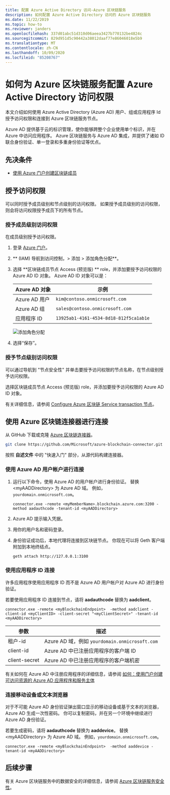 ```yaml
---
title: 配置 Azure Active Directory 访问-Azure 区块链服务
description: 如何配置 Azure Active Directory 访问的 Azure 区块链服务
ms.date: 11/22/2019
ms.topic: how-to
ms.reviewer: janders
ms.openlocfilehash: 337d01abc51d310d06aeea3427b770132be4824c
ms.sourcegitcommit: 829d951d5c90442a38012daaf77e86046018e5b9
ms.translationtype: MT
ms.contentlocale: zh-CN
ms.lasthandoff: 10/09/2020
ms.locfileid: "85208767"
---
```

# <a name="how-to-configure-azure-active-directory-access-for-azure-blockchain-service"></a>如何为 Azure 区块链服务配置 Azure Active Directory 访问权限

本文介绍如何使用 Azure Active Directory (Azure AD) 用户、组或应用程序 Id 授予访问权限和连接到 Azure 区块链服务节点。

Azure AD 提供基于云的标识管理，使你能够跨整个企业使用单个标识，并在 Azure 中访问应用程序。 Azure 区块链服务与 Azure AD 集成，并提供了诸如 ID 联合身份验证、单一登录和多重身份验证等优点。

## <a name="prerequisites"></a>先决条件

* [使用 Azure 门户创建区块链成员](create-member.md)

## <a name="grant-access"></a>授予访问权限

可以同时授予成员级别和节点级别的访问权限。 如果授予成员级别的访问权限，则会将访问权限授予成员下的所有节点。

### <a name="grant-member-level-access"></a>授予成员级别访问权限

在成员级别授予访问权限。

1. 登录 [Azure 门户](https://portal.azure.com)。
1. ** (IAM) 导航到访问控制，> 添加 > 添加角色分配**。
1. 选择 **区块链成员节点 Access (预览版) ** role，并添加要授予访问权限的 Azure AD ID 对象。 Azure AD ID 对象可以是：

    | Azure AD 对象 | 示例 |
    |-----------------|---------|
    | Azure AD 用户   | `kim@contoso.onmicrosoft.com` |
    | Azure AD 组  | `sales@contoso.onmicrosoft.com` |
    | 应用程序 ID  | `13925ab1-4161-4534-8d18-812f5ca1ab1e` |

    ![添加角色分配](./media/configure-aad/add-role-assignment.png)

1. 选择“保存”。

### <a name="grant-node-level-access"></a>授予节点级别访问权限

可以通过导航到 "节点安全性" 并单击要授予访问权限的节点名称，在节点级别授予访问权限。

选择区块链成员节点 Access (预览版) role，并添加要授予访问权限的 Azure AD ID 对象。

有关详细信息，请参阅 [Configure Azure 区块链 Service transaction 节点](configure-transaction-nodes.md#azure-active-directory-access-control)。

## <a name="connect-using-azure-blockchain-connector"></a>使用 Azure 区块链连接器进行连接

从 GitHub 下载或克隆 [Azure 区块链连接器](https://github.com/Microsoft/azure-blockchain-connector/)。

```bash
git clone https://github.com/Microsoft/azure-blockchain-connector.git
```

按照 **自述文件** 中的 "快速入门" 部分，从源代码构建连接器。

### <a name="connect-using-an-azure-ad-user-account"></a>使用 Azure AD 用户帐户进行连接

1. 运行以下命令，使用 Azure AD 的用户帐户进行身份验证。 替换 \<myAADDirectory\> 为 Azure AD 域。 例如，`yourdomain.onmicrosoft.com`。

    ```
    connector.exe -remote <myMemberName>.blockchain.azure.com:3200 -method aadauthcode -tenant-id <myAADDirectory> 
    ```

1. Azure AD 提示输入凭据。
1. 用你的用户名和密码登录。
1. 身份验证成功后，本地代理将连接到区块链节点。 你现在可以将 Geth 客户端附加到本地终结点。

    ```bash
    geth attach http://127.0.0.1:3100
    ```

### <a name="connect-using-an-application-id"></a>使用应用程序 ID 连接

许多应用程序使用应用程序 ID 而不是 Azure AD 用户帐户对 Azure AD 进行身份验证。

若要使用应用程序 ID 连接到节点，请将 **aadauthcode** 替换为 **aadclient**。

```
connector.exe -remote <myBlockchainEndpoint>  -method aadclient -client-id <myClientID> -client-secret "<myClientSecret>" -tenant-id <myAADDirectory>
```

| 参数 | 描述 |
|-----------|-------------|
| 租户-id | Azure AD 域，例如 `yourdomain.onmicrosoft.com`
| client-id | Azure AD 中已注册应用程序的客户端 ID
| client-secret | Azure AD 中已注册应用程序的客户端机密

有关如何在 Azure AD 中注册应用程序的详细信息，请参阅 [如何：使用门户创建可访问资源的 Azure AD 应用程序和服务主体](../../active-directory/develop/howto-create-service-principal-portal.md)

### <a name="connect-a-mobile-device-or-text-browser"></a>连接移动设备或文本浏览器

对于不可能 Azure AD 身份验证弹出窗口显示的移动设备或基于文本的浏览器，Azure AD 生成一次性密码。 你可以复制密码，并在另一个环境中继续进行 Azure AD 身份验证。

若要生成密码，请将 **aadauthcode** 替换为 **aaddevice**。 替换 \<myAADDirectory\> 为 Azure AD 域。 例如，`yourdomain.onmicrosoft.com`。

```
connector.exe -remote <myBlockchainEndpoint>  -method aaddevice -tenant-id <myAADDirectory>
```

## <a name="next-steps"></a>后续步骤

有关 Azure 区块链服务中的数据安全的详细信息，请参阅 [Azure 区块链服务安全性](data-security.md)。